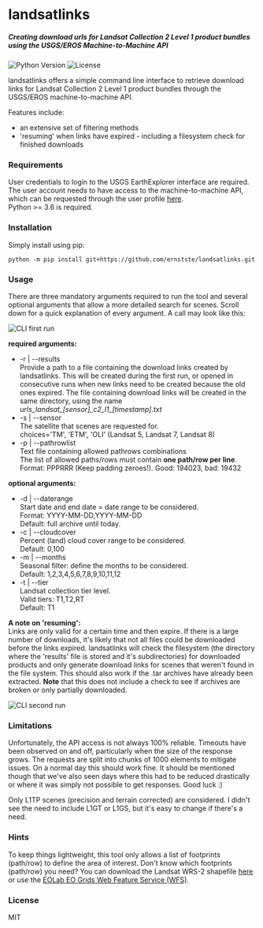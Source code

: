 # landsatlinks


##### Creating download urls for Landsat Collection 2 Level 1 product bundles using the USGS/EROS Machine-to-Machine API
![Python Version](https://img.shields.io/badge/python-%3E=v3.6-blue)
![License](https://img.shields.io/badge/license-MIT-brightgreen) 

landsatlinks offers a simple command line interface to retrieve download links for Landsat Collection 2 Level 1 product bundles through the USGS/EROS machine-to-machine API.

Features include:
  - an extensive set of filtering methods
  - 'resuming' when links have expired - including a filesystem check for finished downloads


### Requirements
User credentials to login to the USGS EarthExplorer interface are required. The user account needs to have access to the machine-to-machine API, which can be requested through the user profile [here](https://ers.cr.usgs.gov/profile/access).\
Python >= 3.6 is required.


### Installation
Simply install using pip:
```
python -m pip install git+https://github.com/ernstste/landsatlinks.git
```

### Usage
There are three mandatory arguments required to run the tool and several optional arguments that allow a more detailed search for scenes. Scroll down for a quick explanation of every argument. A call may look like this:

![CLI first run](https://raw.githubusercontent.com/ernstste/landsatlinks/master/demo/first_run.gif)


__required arguments:__
- -r | --results\
  Provide a path to a file containing the download links created by landsatlinks. This will be created during the first run, or opened in consecutive runs when new links need to be created because the old ones expired. The file containing download links will be created in the same directory, using the name _urls\_landsat\_[sensor]\_c2\_l1\_[timestamp].txt_
- -s | --sensor\
  The satellite that scenes are requested for.\
  choices='TM', 'ETM', 'OLI' (Landsat 5, Landsat 7, Landsat 8)
- -p | --pathrowlist\
  Text file containing allowed pathrows combinations\
  The list of allowed paths/rows must contain __one path/row per line__.\
  Format: PPPRRR (Keep padding zeroes!). Good: 194023, bad: 19432

__optional arguments:__
- -d | --daterange\
  Start date and end date = date range to be considered.\
  Format: YYYY-MM-DD,YYYY-MM-DD\
  Default: full archive until today.
- -c | --cloudcover\
  Percent (land) cloud cover range to be considered.\
  Default: 0,100
- -m | --months\
  Seasonal filter: define the months to be considered.\
  Default: 1,2,3,4,5,6,7,8,9,10,11,12
- -t | --tier\
  Landsat collection tier level.\
  Valid tiers: T1,T2,RT\
  Default: T1

__A note on 'resuming':__\
Links are only valid for a certain time and then expire. If there is a large number of downloads, it's likely that not all files could be downloaded before the links expired. landsatlinks will check the filesystem (the directory where the 'results' file is stored and it's subdirectories) for downloaded products and only generate download links for scenes that weren't found in the file system. This should also work if the .tar archives have already been extracted. __Note__ that this does not include a check to see if archives are broken or only partially downloaded.

![CLI second run](https://raw.githubusercontent.com/ernstste/landsatlinks/master/demo/consecutive_run.gif)


### Limitations
Unfortunately, the API access is not always 100% reliable. Timeouts have been observed on and off, particularly when the size of the response grows. The requests are split into chunks of 1000 elements to mitigate issues. On a normal day this should work fine. It should be mentioned though that we've also seen days where this had to be reduced drastically or where it was simply not possible to get responses. Good luck :)

Only L1TP scenes (precision and terrain corrected) are considered. I didn't see the need to include L1GT or L1GS, but it's easy to change if there's a need.


### Hints
To keep things lightweight, this tool only allows a list of footprints (path/row) to define the area of interest. Don't know which footprints (path/row) you need? You can download the Landsat WRS-2 shapefile [here](https://www.usgs.gov/media/files/landsat-wrs-2-descending-path-row-shapefile) or use the [EOLab EO Grids Web Feature Service (WFS)](https://ows.geo.hu-berlin.de/services/eo-grids/).

### License
MIT